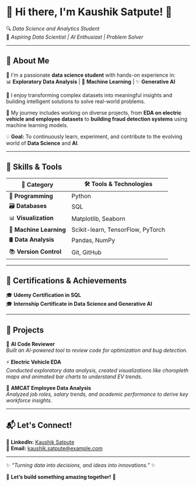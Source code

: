 # 🎯 **Hi there, I'm Kaushik Satpute!** 👋

🔍 *Data Science and Analytics Student*\
🚀 *Aspiring Data Scientist | AI Enthusiast | Problem Solver*

---

## 🧠 **About Me**

📘 I'm a passionate **data science student** with hands-on experience in:\
📊 **Exploratory Data Analysis** | 🧩 **Machine Learning** | ✨ **Generative AI**

🔎 I enjoy transforming complex datasets into meaningful insights and building intelligent solutions to solve real-world problems.

🔧 My journey includes working on diverse projects, from **EDA on electric vehicle and employee datasets** to **building fraud detection systems** using machine learning models.

💡 **Goal:** To continuously learn, experiment, and contribute to the evolving world of **Data Science** and **AI**.

---

## 🚀 **Skills & Tools**

| 🚀 **Category**         | 🛠️ **Tools & Technologies**      |
| ----------------------- | --------------------------------- |
| 🐍 **Programming**      | Python                            |
| 🗃️ **Databases**       | SQL                               |
| 📊 **Visualization**    | Matplotlib, Seaborn               |
| 🤖 **Machine Learning** | Scikit-learn, TensorFlow, PyTorch |
| 🛢️ **Data Analysis**   | Pandas, NumPy                     |
| 📚 **Version Control**  | Git, GitHub                       |

---

## 📜 **Certifications & Achievements**

🎓 **Udemy Certification in SQL**\
🎓 **Internship Certificate in Data Science and Generative AI**

---

## 📂 **Projects**

🔧 **AI Code Reviewer**\
*Built an AI-powered tool to review code for optimization and bug detection.*

⚡ **Electric Vehicle EDA**\
*Conducted exploratory data analysis, created visualizations like choropleth maps and animated bar charts to understand EV trends.*

👥 **AMCAT Employee Data Analysis**\
*Analyzed job roles, salary trends, and academic performance to derive key workforce insights.*

---

## 📬 **Let's Connect!**

📩 **LinkedIn:** [Kaushik Satpute](https://www.linkedin.com/in/kaushik-satpute)\
📧 **Email:** [kaushik.satpute@example.com](mailto\:kaushik.satpute@example.com)

---

✨ *“Turning data into decisions, and ideas into innovations.”* ✨

🚀 **Let’s build something amazing together!** 🚀

